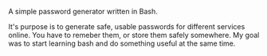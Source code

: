 A simple password generator written in Bash.

It's purpose is to generate safe, usable passwords for different services online. You have to remeber them, or store them safely somewhere.
My goal was to start learning bash and do something useful at the same time.
